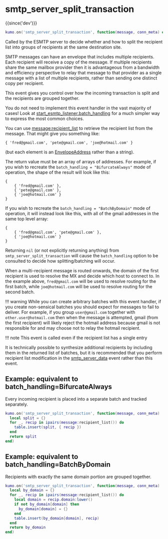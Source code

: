 # smtp_server_split_transaction

{{since('dev')}}

```lua
kumo.on('smtp_server_split_transaction', function(message, conn_meta) end)
```

Called by the ESMTP server to decide whether and how to split the recipient
list into groups of recipients at the same destination site.

SMTP messages can have an envelope that includes multiple recipients.  Each
recipient will receive a copy of the message.  If multiple recipients share the
same mailbox provider then it is advantageous from a bandwidth and efficiency
perspective to relay that message to that provider as a single message with a
list of multiple recipients, rather than sending one distinct copy per
recipient.

This event gives you control over how the incoming transaction is split and the
recipients are grouped together.

You do not need to implement this event handler in the vast majority of cases!
Look at
[start_esmtp_listener.batch_handling](../kumo/start_esmtp_listener/batch_handling.md)
for a much simpler way to express the most common choices.

You can use [message:recipient_list](../message/recipient_list.md) to retrieve
the recipient list from the message.  That might give you something like:

```
{ 'fred@gmail.com', 'pete@gmail.com', 'joe@hotmail.com' }
```

(but each element is an [EnvelopeAddress](../address/index.md) rather than a string).

The return value must be an array of arrays of addresses.  For example, if you
wish to recreate the `batch_handling = "BifurcateAlways"` mode of operation,
the shape of the result will look like this:

```
{
    { 'fred@gmail.com' },
    { 'pete@gmail.com' },
    { 'joe@hotmail.com' }
}
```

If you wish to recreate the `batch_handling = "BatchByDomain"` mode of operation,
it will instead look like this, with all of the gmail addresses in the same
top level array:

```
{
    { 'fred@gmail.com', 'pete@gmail.com' },
    { 'joe@hotmail.com' }
}
```

Returning `nil` (or not explicitly returning anything) from
`smtp_server_split_transaction` will cause the `batch_handling` option to be
consulted to decide how splitting/batching will occur.

When a multi-recipient message is routed onwards, the domain of the first
recipient is used to resolve the MX and decide which host to connect to.  In
the example above, `fred@gmail.com` will be used to resolve routing for the
first batch, while `joe@hotmail.com` will be used to resolve routing for the
second batch.

!!! warning
    While you can create arbitrary batches with this event handler, if you
    create non-sensical batches you should expect for messages to fail to
    deliver.  For example, if you group `user@gmail.com` together with
    `other.user@hotmail.com` then when the message is attempted, gmail (from
    the first recipient) will likely reject the hotmail address because gmail
    is not responsible for and may choose not to relay the hotmail recipient.

!!! note
    This event is called even if the recipient list has a single entry

It is technically possible to synthesize additional recipients by including
them in the returned list of batches, but it is recommended that you perform
recipient list modification in the [smtp_server_data](smtp_server_data.md)
event rather than this event.

## Example: equivalent to batch_handling=BifurcateAlways

Every incoming recipient is placed into a separate batch and tracked separately.

```lua
kumo.on('smtp_server_split_transaction', function(message, conn_meta)
  local split = {}
  for _, recip in ipairs(message:recipient_list()) do
    table.insert(split, { recip })
  end
  return split
end)
```

## Example: equivalent to batch_handling=BatchByDomain

Recipients with exactly the same domain portion are grouped together.

```lua
kumo.on('smtp_server_split_transaction', function(message, conn_meta)
  local by_domain = {}
  for _, recip in ipairs(message:recipient_list()) do
    local domain = recip.domain:lower()
    if not by_domain[domain] then
      by_domain[domain] = {}
    end
    table.insert(by_domain[domain], recip)
  end
  return by_domain
end)
```
